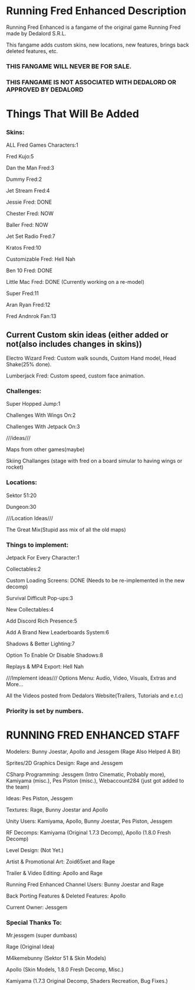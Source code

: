 # Running Fred Enhanced Description
Running Fred Enhanced is a fangame of the original game Running Fred made by Dedalord S.R.L.

This fangame adds custom skins, new locations, new features, brings back deleted features, etc.

### THIS FANGAME WILL NEVER BE FOR SALE.
### THIS FANGAME IS NOT ASSOCIATED WITH DEDALORD OR APPROVED BY DEDALORD

# Things That Will Be Added
### Skins:

ALL Fred Games Characters:1

Fred Kujo:5

Dan the Man Fred:3

Dummy Fred:2

Jet Stream Fred:4

Jessie Fred: DONE

Chester Fred: NOW

Baller Fred: NOW

Jet Set Radio Fred:7

Kratos Fred:10 

Customizable Fred: Hell Nah

Ben 10 Fred: DONE

Little Mac Fred: DONE (Currently working on a re-model)

Super Fred:11

Aran Ryan Fred:12

Fred Andnrok Fan:13

## Current Custom skin ideas (either added or not(also includes changes in skins))

Electro Wizard Fred: Custom walk sounds, Custom Hand model, Head Shake(25% done).

Lumberjack Fred: Custom speed, custom face animation.

### Challenges:
Super Hopped Jump:1

Challenges With Wings On:2

Challenges With Jetpack On:3

///ideas///

Maps from other games(maybe)

Skiing Challanges (stage with fred on a board simular to having wings or rocket)


### Locations:

Sektor 51:20

Dungeon:30

///Location Ideas///

The Great Mix(Stupid ass mix of all the old maps)

### Things to implement:

Jetpack For Every Character:1

Collectables:2

Custom Loading Screens: DONE (Needs to be re-implemented in the new decomp)

Survival Difficult Pop-ups:3

New Collectables:4

Add Discord Rich Presence:5

Add A Brand New Leaderboards System:6

Shadows & Better Lighting:7

Option To Enable Or Disable Shadows:8

Replays & MP4 Export: Hell Nah

///Implement ideas///
Options Menu: Audio, Video, Visuals, Extras and More...

All the Videos posted from Dedalors Website(Trailers, Tutorials and e.t.c)



### Priority is set by numbers.

# RUNNING FRED ENHANCED STAFF

 Modelers: Bunny Joestar, Apollo and Jessgem (Rage Also Helped A Bit)

 Sprites/2D Graphics Design: Rage and Jessgem

 CSharp Programming: Jessgem (Intro Cinematic, Probably more), Kamiyama (misc.), Pes Piston (misc.), Webaccount284 (just got added to the team)

 Ideas: Pes Piston, Jessgem

 Textures: Rage, Bunny Joestar and Apollo

 Unity Users: Kamiyama, Apollo, Bunny Joestar, Pes Piston, Jessgem 

 RF Decomps: Kamiyama (Original 1.7.3 Decomp), Apollo (1.8.0 Fresh Decomp)

 Level Design: (Not Yet.)

 Artist & Promotional Art: Zoid65xet and Rage
 
 Trailer & Video Editing: Apollo and Rage
 
 Running Fred Enhanced Channel Users: Bunny Joestar and Rage

 Back Porting Features & Deleted Features: Apollo

 Current Owner: Jessgem

### Special Thanks To: 

Mr.jessgem (super dumbass)

Rage (Original Idea) 

M4kemebunny (Sektor 51 & Skin Models) 

Apollo (Skin Models, 1.8.0 Fresh Decomp, Misc.) 

Kamiyama (1.7.3 Original Decomp, Shaders Recreation, Bug Fixes.)
